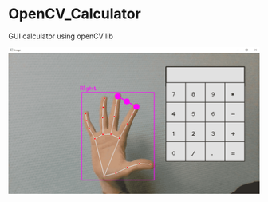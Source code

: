 # OpenCV_Calculator
GUI calculator using openCV lib

<img src="https://github.com/Kirilonik/OpenCV_Calculator/blob/main/example.png"/>
